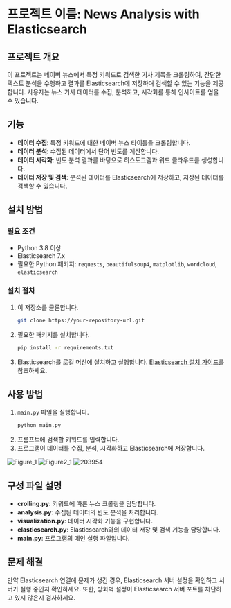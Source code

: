 # 프로젝트 이름: News Analysis with Elasticsearch

## 프로젝트 개요
이 프로젝트는 네이버 뉴스에서 특정 키워드로 검색한 기사 제목을 크롤링하여, 간단한 텍스트 분석을 수행하고 결과를 Elasticsearch에 저장하며 검색할 수 있는 기능을 제공합니다. 사용자는 뉴스 기사 데이터를 수집, 분석하고, 시각화를 통해 인사이트를 얻을 수 있습니다.

## 기능
- **데이터 수집**: 특정 키워드에 대한 네이버 뉴스 타이틀을 크롤링합니다.
- **데이터 분석**: 수집된 데이터에서 단어 빈도를 계산합니다.
- **데이터 시각화**: 빈도 분석 결과를 바탕으로 히스토그램과 워드 클라우드를 생성합니다.
- **데이터 저장 및 검색**: 분석된 데이터를 Elasticsearch에 저장하고, 저장된 데이터를 검색할 수 있습니다.

## 설치 방법
### 필요 조건
- Python 3.8 이상
- Elasticsearch 7.x
- 필요한 Python 패키지: `requests`, `beautifulsoup4`, `matplotlib`, `wordcloud`, `elasticsearch`

### 설치 절차
1. 이 저장소를 클론합니다.
   ```bash
   git clone https://your-repository-url.git
   ```
2. 필요한 패키지를 설치합니다.
   ```bash
   pip install -r requirements.txt
   ```
3. Elasticsearch를 로컬 머신에 설치하고 실행합니다. [Elasticsearch 설치 가이드](https://www.elastic.co/guide/en/elasticsearch/reference/current/install-elasticsearch.html)를 참조하세요.

## 사용 방법
1. `main.py` 파일을 실행합니다.
   ```bash
   python main.py
   ```
2. 프롬프트에 검색할 키워드를 입력합니다.
3. 프로그램이 데이터를 수집, 분석, 시각화하고 Elasticsearch에 저장합니다.

![Figure_1](https://github.com/jun7507/NewDataAnalysis/assets/92439723/ed8964d4-a8a2-420f-a8f5-e6f6b289134d)
![Figure2_1](https://github.com/jun7507/NewDataAnalysis/assets/92439723/11d104c2-98c3-4037-ac43-66fcd083f40d)
![203954](https://github.com/jun7507/NewDataAnalysis/assets/92439723/3fee0456-131f-4ecc-a547-dc79d9a85109)

## 구성 파일 설명
- **crolling.py**: 키워드에 따른 뉴스 크롤링을 담당합니다.
- **analysis.py**: 수집된 데이터의 빈도 분석을 처리합니다.
- **visualization.py**: 데이터 시각화 기능을 구현합니다.
- **elasticsearch.py**: Elasticsearch와의 데이터 저장 및 검색 기능을 담당합니다.
- **main.py**: 프로그램의 메인 실행 파일입니다.


## 문제 해결
만약 Elasticsearch 연결에 문제가 생긴 경우, Elasticsearch 서버 설정을 확인하고 서버가 실행 중인지 확인하세요. 또한, 방화벽 설정이 Elasticsearch 서버 포트를 차단하고 있지 않은지 검사하세요.
